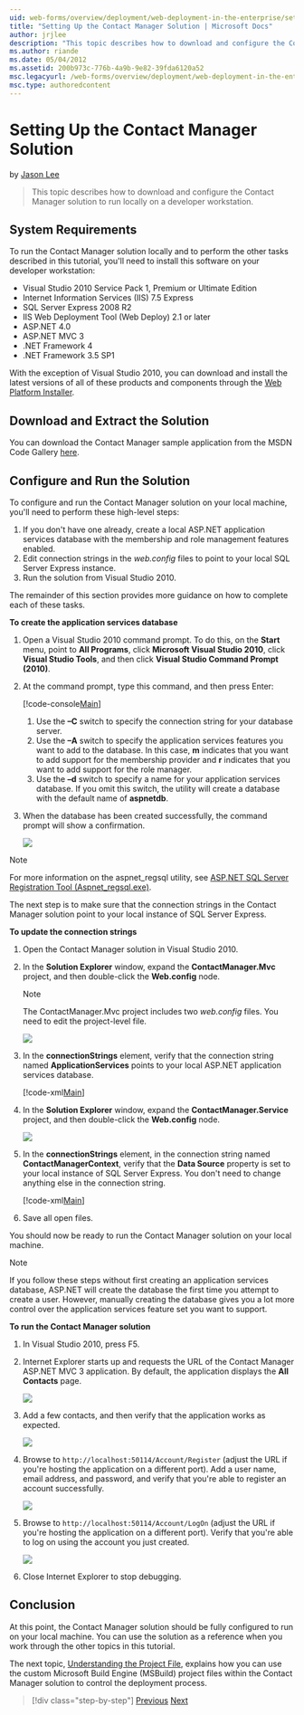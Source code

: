 ```yaml
---
uid: web-forms/overview/deployment/web-deployment-in-the-enterprise/setting-up-the-contact-manager-solution
title: "Setting Up the Contact Manager Solution | Microsoft Docs"
author: jrjlee
description: "This topic describes how to download and configure the Contact Manager solution to run locally on a developer workstation."
ms.author: riande
ms.date: 05/04/2012
ms.assetid: 200b973c-776b-4a9b-9e82-39fda6120a52
msc.legacyurl: /web-forms/overview/deployment/web-deployment-in-the-enterprise/setting-up-the-contact-manager-solution
msc.type: authoredcontent
---
```

# Setting Up the Contact Manager Solution

by [Jason Lee](https://github.com/jrjlee)

> This topic describes how to download and configure the Contact Manager solution to run locally on a developer workstation.

## System Requirements

To run the Contact Manager solution locally and to perform the other tasks described in this tutorial, you'll need to install this software on your developer workstation:

- Visual Studio 2010 Service Pack 1, Premium or Ultimate Edition
- Internet Information Services (IIS) 7.5 Express
- SQL Server Express 2008 R2
- IIS Web Deployment Tool (Web Deploy) 2.1 or later
- ASP.NET 4.0
- ASP.NET MVC 3
- .NET Framework 4
- .NET Framework 3.5 SP1

With the exception of Visual Studio 2010, you can download and install the latest versions of all of these products and components through the [Web Platform Installer](https://go.microsoft.com/?linkid=9805118).

## Download and Extract the Solution

You can download the Contact Manager sample application from the MSDN Code Gallery [here](https://code.msdn.microsoft.com/Deploying-Web-Applications-9d9093c0).

## Configure and Run the Solution

To configure and run the Contact Manager solution on your local machine, you'll need to perform these high-level steps:

1. If you don't have one already, create a local ASP.NET application services database with the membership and role management features enabled.
2. Edit connection strings in the *web.config* files to point to your local SQL Server Express instance.
3. Run the solution from Visual Studio 2010.

The remainder of this section provides more guidance on how to complete each of these tasks.

**To create the application services database**

1. Open a Visual Studio 2010 command prompt. To do this, on the **Start** menu, point to **All Programs**, click **Microsoft Visual Studio 2010**, click **Visual Studio Tools**, and then click **Visual Studio Command Prompt (2010)**.
2. At the command prompt, type this command, and then press Enter:

    [!code-console[Main](setting-up-the-contact-manager-solution/samples/sample1.cmd)]

    1. Use the **–C** switch to specify the connection string for your database server.
    2. Use the **–A** switch to specify the application services features you want to add to the database. In this case, **m** indicates that you want to add support for the membership provider and **r** indicates that you want to add support for the role manager.
    3. Use the **–d** switch to specify a name for your application services database. If you omit this switch, the utility will create a database with the default name of **aspnetdb**.
3. When the database has been created successfully, the command prompt will show a confirmation.

    ![](setting-up-the-contact-manager-solution/_static/image1.png)

> [!NOTE]
> For more information on the aspnet\_regsql utility, see [ASP.NET SQL Server Registration Tool (Aspnet\_regsql.exe)](https://msdn.microsoft.com/library/ms229862(v=vs.100).aspx).

The next step is to make sure that the connection strings in the Contact Manager solution point to your local instance of SQL Server Express.

**To update the connection strings**

1. Open the Contact Manager solution in Visual Studio 2010.
2. In the **Solution Explorer** window, expand the **ContactManager.Mvc** project, and then double-click the **Web.config** node.

    > [!NOTE]
    > The ContactManager.Mvc project includes two *web.config* files. You need to edit the project-level file.

    ![](setting-up-the-contact-manager-solution/_static/image2.png)
3. In the **connectionStrings** element, verify that the connection string named **ApplicationServices** points to your local ASP.NET application services database.

    [!code-xml[Main](setting-up-the-contact-manager-solution/samples/sample2.xml)]
4. In the **Solution Explorer** window, expand the **ContactManager.Service** project, and then double-click the **Web.config** node.

    ![](setting-up-the-contact-manager-solution/_static/image3.png)
5. In the **connectionStrings** element, in the connection string named **ContactManagerContext**, verify that the **Data Source** property is set to your local instance of SQL Server Express. You don't need to change anything else in the connection string.

    [!code-xml[Main](setting-up-the-contact-manager-solution/samples/sample3.xml)]
6. Save all open files.

You should now be ready to run the Contact Manager solution on your local machine.

> [!NOTE]
> If you follow these steps without first creating an application services database, ASP.NET will create the database the first time you attempt to create a user. However, manually creating the database gives you a lot more control over the application services feature set you want to support.

**To run the Contact Manager solution**

1. In Visual Studio 2010, press F5.
2. Internet Explorer starts up and requests the URL of the Contact Manager ASP.NET MVC 3 application. By default, the application displays the **All Contacts** page.

    ![](setting-up-the-contact-manager-solution/_static/image4.png)
3. Add a few contacts, and then verify that the application works as expected.

    ![](setting-up-the-contact-manager-solution/_static/image5.png)
4. Browse to `http://localhost:50114/Account/Register` (adjust the URL if you're hosting the application on a different port). Add a user name, email address, and password, and verify that you're able to register an account successfully.

    ![](setting-up-the-contact-manager-solution/_static/image6.png)
5. Browse to `http://localhost:50114/Account/LogOn` (adjust the URL if you're hosting the application on a different port). Verify that you're able to log on using the account you just created.

    ![](setting-up-the-contact-manager-solution/_static/image7.png)
6. Close Internet Explorer to stop debugging.

## Conclusion

At this point, the Contact Manager solution should be fully configured to run on your local machine. You can use the solution as a reference when you work through the other topics in this tutorial.

The next topic, [Understanding the Project File](understanding-the-project-file.md), explains how you can use the custom Microsoft Build Engine (MSBuild) project files within the Contact Manager solution to control the deployment process.

> [!div class="step-by-step"]
> [Previous](the-contact-manager-solution.md)
> [Next](understanding-the-project-file.md)
